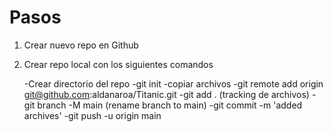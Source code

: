 # Pasos

1. Crear nuevo repo en Github
2. Crear repo local con los siguientes comandos

    -Crear directorio del repo
    -git init
    -copiar archivos
    -git remote add origin git@github.com:aldanaroa/Titanic.git
    -git add . (tracking de archivos)
    -git branch -M main (rename branch to main)
    -git commit -m 'added archives'
    -git push -u origin main
